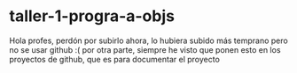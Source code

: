 # taller-1-progra-a-objs

Hola profes, perdón por subirlo ahora, lo hubiera subido más temprano pero no se usar github :(
por otra parte, siempre he visto que ponen esto en los proyectos de github, que es para documentar el proyecto
